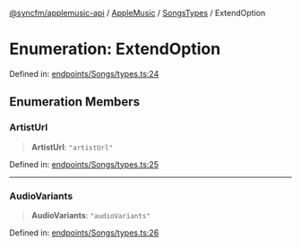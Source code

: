 [@syncfm/applemusic-api](../../../../../../globals.md) / [AppleMusic](../../../index.md) / [SongsTypes](../index.md) / ExtendOption

# Enumeration: ExtendOption

Defined in: [endpoints/Songs/types.ts:24](https://github.com/sync-fm/applemusic-api/blob/9471caba6a6b5bc92263ffc6e5d9c04672ec1f7f/src/endpoints/Songs/types.ts#L24)

## Enumeration Members

### ArtistUrl

> **ArtistUrl**: `"artistUrl"`

Defined in: [endpoints/Songs/types.ts:25](https://github.com/sync-fm/applemusic-api/blob/9471caba6a6b5bc92263ffc6e5d9c04672ec1f7f/src/endpoints/Songs/types.ts#L25)

***

### AudioVariants

> **AudioVariants**: `"audioVariants"`

Defined in: [endpoints/Songs/types.ts:26](https://github.com/sync-fm/applemusic-api/blob/9471caba6a6b5bc92263ffc6e5d9c04672ec1f7f/src/endpoints/Songs/types.ts#L26)
